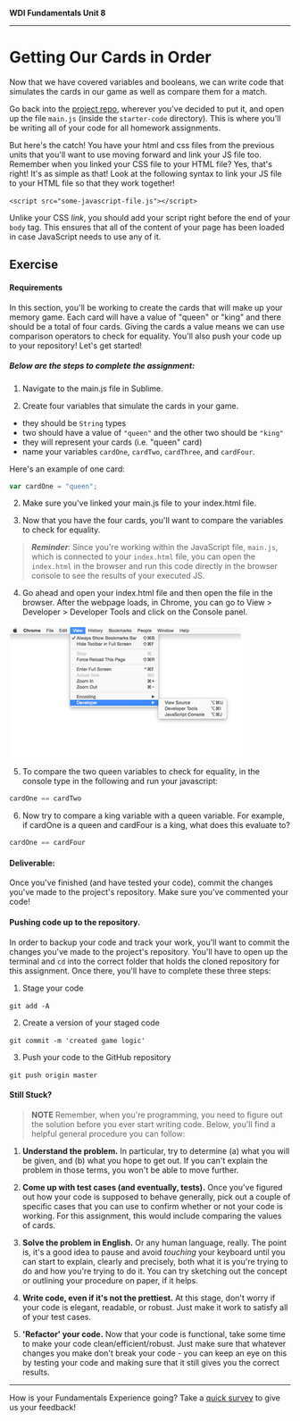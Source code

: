 **WDI Fundamentals Unit 8**

---

# Getting Our Cards in Order

Now that we have covered variables and booleans, we can write code that simulates the cards in our game as well as compare them for a match.

Go back into the [project repo](https://github.com/ga-students/wdi-fundamentals-memorygame), wherever you've decided to put it, and open up the file `main.js` (inside the `starter-code` directory). This is where you'll be writing all of your code for all homework assignments.

But here's the catch! You have your html and css files from the previous units that you'll want to use moving forward and link your JS file too. Remember when you linked your CSS file to your HTML file? Yes, that's right! It's as simple as that! Look at the following syntax to link your JS file to your HTML file so that they work together!


`<script src="some-javascript-file.js"></script>`

Unlike your CSS _link_, you should add your script right before the end of your `body` tag. This ensures that all of the content of your page has been loaded in case JavaScript needs to use any of it.



## Exercise

#### Requirements

In this section, you'll be working to create the cards that will make up your memory game. Each card will have a value of "queen" or "king" and there should be a total of four cards. Giving the cards a value means we can use comparison operators to check for equality. You'll also push your code up to your repository! Let's get started!


##### Below are the steps to complete the assignment:

1) Navigate to the main.js file in Sublime.

2) Create four variables that simulate the cards in your game.

- they should be `String` types
- two should have a value of `"queen"` and the other two should be `"king"`
- they will represent your cards (i.e. "queen" card)
- name your variables `cardOne`, `cardTwo`, `cardThree`, and `cardFour`.

Here's an example of one card:

```js
var cardOne = "queen";
```

2) Make sure you've linked your main.js file to your index.html file.

3) Now that you have the four cards, you'll want to compare the variables to check for equality.

 >**_Reminder_**: Since you're working within the JavaScript file, `main.js`, which is connected to your `index.html` file, you can open the `index.html` in the browser and run this code directly in the browser console to see the results of your executed JS.

4) Go ahead and open your index.html file and then open the file in the browser. After the webpage loads, in Chrome, you can go to View > Developer > Developer Tools and click on the Console panel.

![](/assets/chapter5/developer.png)

5) To compare the two queen variables to check for equality, in the console type in the following and run your javascript:

```js
cardOne == cardTwo
```

6) Now try to compare a king variable with a queen variable. For example, if cardOne is a queen and cardFour is a king, what does this evaluate to?

```js
cardOne == cardFour
```

#### Deliverable:

Once you've finished (and have tested your code), commit the changes you've made to the project's repository. Make sure you've commented your code!

#### Pushing code up to the repository.

In order to backup your code and track your work, you'll want to commit the changes you've made to the project's repository. You'll have to open up the terminal and `cd` into the correct folder that holds the cloned repository for this assignment. Once there, you'll have to complete these three steps:

1) Stage your code

`git add -A`

2) Create a version of your staged code

`git commit -m 'created game logic'`

3) Push your code to the GitHub repository

`git push origin master`

#### Still Stuck?

> **NOTE** Remember, when you're programming, you need to figure out the solution before you ever start writing code. Below, you'll find a helpful general procedure you can follow:

1. **Understand the problem.** In particular, try to determine (a) what you will be given, and (b) what you hope to get out. If you can't explain the problem in those terms, you won't be able to move further.

2. **Come up with test cases (and eventually, tests).** Once you've figured out how your code is supposed to behave generally, pick out a couple of specific cases that you can use to confirm whether or not your code is working. For this assignment, this would include comparing the values of cards.

3. **Solve the problem in English.** Or any human language, really. The point is, it's a good idea to pause and avoid *touching* your keyboard until you can start to explain, clearly and precisely, both what it is you're trying to do and how you're trying to do it. You can try sketching out the concept or outlining your procedure on paper, if it helps.

4. **Write code, even if it's not the prettiest.** At this stage, don't worry if your code is elegant, readable, or robust. Just make it work to satisfy all of your test cases.

5. **'Refactor' your code.** Now that your code is functional, take some time to make your code clean/efficient/robust. Just make sure that whatever changes you make don't break your code - you can keep an eye on this by testing your code and making sure that it still gives you the correct results.
---
How is your Fundamentals Experience going? Take a [quick survey](../feedback.md) to give us your feedback!
